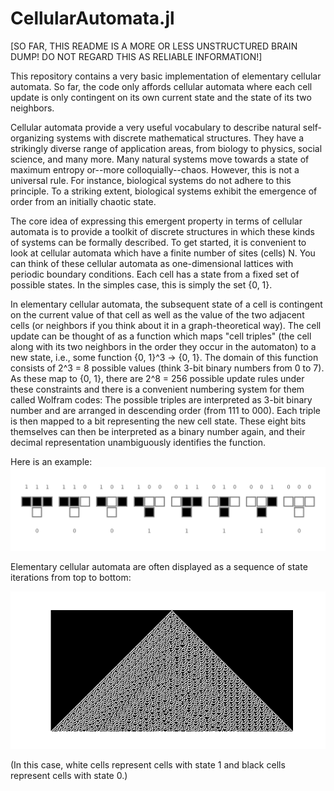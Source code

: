 # CellularAutomata.jl

[SO FAR, THIS README IS A MORE OR LESS UNSTRUCTURED BRAIN DUMP! DO NOT REGARD THIS AS RELIABLE INFORMATION!]

This repository contains a very basic implementation of elementary cellular automata. So far, the code only affords cellular automata where each cell update is only contingent on its own current state and the state of its two neighbors.

Cellular automata provide a very useful vocabulary to describe natural self-organizing systems with discrete mathematical structures. They have a strikingly diverse range of application areas, from biology to physics, social science, and many more. Many natural systems move towards a state of maximum entropy or--more colloquially--chaos. However, this is not a universal rule. For instance, biological systems do not adhere to this principle. To a striking extent, biological systems exhibit the emergence of order from an initially chaotic state.

The core idea of expressing this emergent property in terms of cellular automata is to provide a toolkit of discrete structures in which these kinds of systems can be formally described. To get started, it is convenient to look at cellular automata which have a finite number of sites (cells) N. You can think of these cellular automata as one-dimensional lattices with periodic boundary conditions. Each cell has a state from a fixed set of possible states. In the simples case, this is simply the set {0, 1}.

In elementary cellular automata, the subsequent state of a cell is contingent on the current value of that cell as well as the value of the two adjacent cells (or neighbors if you think about it in a graph-theoretical way). The cell update can be thought of as a function which maps "cell triples" (the cell along with its two neighbors in the order they occur in the automaton) to a new state, i.e., some function {0, 1}^3 -> {0, 1}. The domain of this function consists of 2^3 = 8 possible values (think 3-bit binary numbers from 0 to 7). As these map to {0, 1}, there are 2^8 = 256 possible update rules under these constraints and there is a convenient numbering system for them called Wolfram codes:
The possible triples are interpreted as 3-bit binary number and are arranged in descending order (from 111 to 000). Each triple is then mapped to a bit representing the new cell state. These eight bits themselves can then be interpreted as a binary number again, and their decimal representation unambiguously identifies the function.

Here is an example:
![](media/rule_30_wolfram_code.png)


Elementary cellular automata are often displayed as a sequence of state iterations from top to bottom:

![](media/rule30.png)

(In this case, white cells represent cells with state 1 and black cells represent cells with state 0.)







